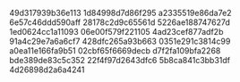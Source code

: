 49d317939b36e113
1d84998d7d86f295
a2335519e86da7e2
6e57c46ddd590aff
28178c2d9c65561d
5226ae188747627d
1ed0624cc1a11093
06e00f579f221105
4ad23cef877adf2b
91a4c29e7a6a6cf7
428dfc265a93b663
0351e291c3814c99
a0ea11e166fa9b51
02cbf65f6669decb
d7f2fa109bfa2268
bde389de83c5c352
22f4f97d2643dfc6
5b8ca841c3bb31df
4d26898d2a6a4241
